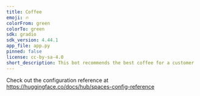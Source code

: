 ```yaml
---
title: Coffee
emoji: 🔥
colorFrom: green
colorTo: green
sdk: gradio
sdk_version: 4.44.1
app_file: app.py
pinned: false
license: cc-by-sa-4.0
short_description: This bot recommends the best coffee for a customer
---
```


Check out the configuration reference at https://huggingface.co/docs/hub/spaces-config-reference
